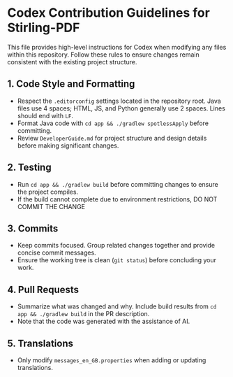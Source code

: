 # Codex Contribution Guidelines for Stirling-PDF

This file provides high-level instructions for Codex when modifying any files within this repository. Follow these rules to ensure changes remain consistent with the existing project structure.

## 1. Code Style and Formatting
- Respect the `.editorconfig` settings located in the repository root. Java files use 4 spaces; HTML, JS, and Python generally use 2 spaces. Lines should end with `LF`.
- Format Java code with `cd app && ./gradlew spotlessApply` before committing.
- Review `DeveloperGuide.md` for project structure and design details before making significant changes.

## 2. Testing
- Run `cd app && ./gradlew build` before committing changes to ensure the project compiles.
- If the build cannot complete due to environment restrictions, DO NOT COMMIT THE CHANGE

## 3. Commits
- Keep commits focused. Group related changes together and provide concise commit messages.
- Ensure the working tree is clean (`git status`) before concluding your work.

## 4. Pull Requests
- Summarize what was changed and why. Include build results from `cd app && ./gradlew build` in the PR description.
- Note that the code was generated with the assistance of AI.

## 5. Translations
- Only modify `messages_en_GB.properties` when adding or updating translations.

